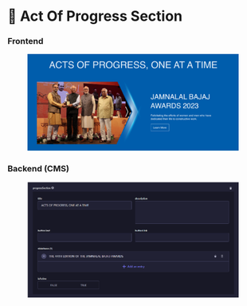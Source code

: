 # 📎 Act Of Progress Section

### **Frontend**

<figure><img src="../../../.gitbook/assets/charitable-trust-act-of-progress-section.png" alt=""><figcaption></figcaption></figure>

### Backend (CMS)

<figure><img src="../../../.gitbook/assets/charitable-trust-act-of-progress-section-cms.png" alt=""><figcaption></figcaption></figure>
